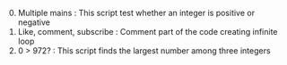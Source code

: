 0. Multiple mains : This script test whether an integer is positive or negative
1. Like, comment, subscribe : Comment part of the code creating infinite loop
2. 0 > 972? : This script finds the largest number among three integers
